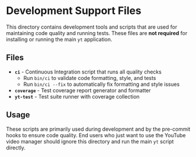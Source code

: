 # Development Support Files

This directory contains development tools and scripts that are used for maintaining code quality and running tests. These files are **not required** for installing or running the main `yt` application.

## Files

- **`ci`** - Continuous Integration script that runs all quality checks
  - Run `bin/ci` to validate code formatting, style, and tests
  - Run `bin/ci --fix` to automatically fix formatting and style issues
- **`coverage`** - Test coverage report generator and formatter
- **`yt-test`** - Test suite runner with coverage collection

## Usage

These scripts are primarily used during development and by the pre-commit hooks to ensure code quality. End users who just want to use the YouTube video manager should ignore this directory and run the main `yt` script directly.
